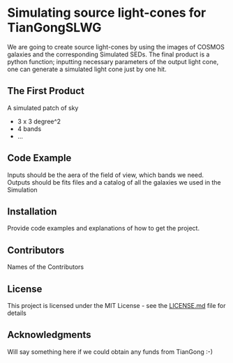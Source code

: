 # Simulating source light-cones for TianGongSLWG

We are going to create source light-cones by using the images of COSMOS galaxies and the corresponding Simulated SEDs.
The final product is a python function; inputting necessary parameters of the output light cone, one can generate a simulated light cone just by one hit.

## The First Product 
A simulated patch of sky
- 3 x 3 degree^2
- 4 bands 
- ...

## Code Example

Inputs should be the aera of the field of view, which bands we need. Outputs should be fits files and a catalog of all the galaxies we used in the Simulation

## Installation

Provide code examples and explanations of how to get the project.

## Contributors

Names of the Contributors

## License

This project is licensed under the MIT License - see the [LICENSE.md](LICENSE.md) file for details

## Acknowledgments

Will say something here if we could obtain any funds from TianGong :-)
